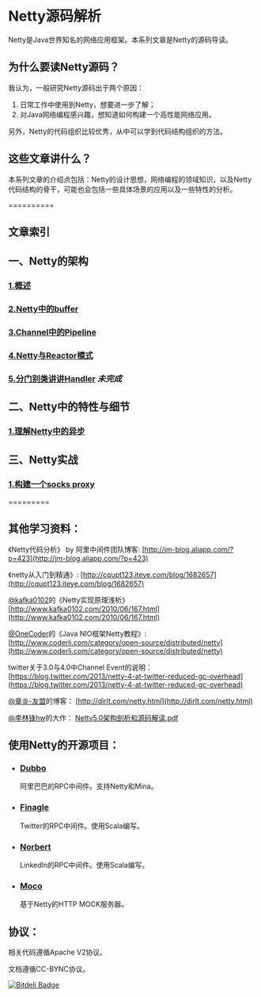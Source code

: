 Netty源码解析
====

Netty是Java世界知名的网络应用框架。本系列文章是Netty的源码导读。

## 为什么要读Netty源码？

我认为，一般研究Netty源码出于两个原因：

1. 日常工作中使用到Netty，想要进一步了解；
2. 对Java网络编程感兴趣，想知道如何构建一个高性能网络应用。

另外，Netty的代码组织比较优秀，从中可以学到代码结构组织的方法。

## 这些文章讲什么？

本系列文章的介绍点包括：Netty的设计思想，网络编程的领域知识，以及Netty代码结构的骨干，可能也会包括一些具体场景的应用以及一些特性的分析。

==========

## 文章索引

## 一、Netty的架构

### [1.概述](posts/ch1-overview.md)
### [2.Netty中的buffer](posts/ch2-buffer.md)
### [3.Channel中的Pipeline](posts/ch3-pipeline.md)
### [4.Netty与Reactor模式](posts/ch4-reactor.md)
### [5.分门别类讲讲Handler](posts/ch5-handler.md) *未完成*

## 二、Netty中的特性与细节

### [1.理解Netty中的异步](posts/detail/ch1-async-in-netty.md) 

## 三、Netty实战

### [1.构建一个socks proxy](posts/socks-proxy-by-netty.md)

=========

## 其他学习资料：

《Netty代码分析》 by 阿里中间件团队博客:
[http://jm-blog.aliapp.com/?p=423](http://jm-blog.aliapp.com/?p=423)

《netty从入门到精通》:
[http://cqupt123.iteye.com/blog/1682657](http://cqupt123.iteye.com/blog/1682657)

[@kafka0102](http://weibo.com/kafka0102)的《Netty实现原理浅析》[http://www.kafka0102.com/2010/06/167.html](http://www.kafka0102.com/2010/06/167.html)

[@OneCoder](http://weibo.com/kubicoder)的《Java NIO框架Netty教程》:
[http://www.coderli.com/category/open-source/distributed/netty](http://www.coderli.com/category/open-source/distributed/netty)

twitter关于3.0与4.0中Channel Event的说明：
[https://blog.twitter.com/2013/netty-4-at-twitter-reduced-gc-overhead](https://blog.twitter.com/2013/netty-4-at-twitter-reduced-gc-overhead)

[@章炎-友盟](http://weibo.com/dirlt)的博客：
[http://dirlt.com/netty.html](http://dirlt.com/netty.html)

[@李林锋hw](http://weibo.com/lilinfeng)的大作： [Netty5.0架构剖析和源码解读.pdf](http://vdisk.weibo.com/s/C9LV9iVqH13rW)

## 使用Netty的开源项目：

* ### [Dubbo](https://github.com/alibaba/dubbo)

	阿里巴巴的RPC中间件。支持Netty和Mina。

* ### [Finagle](https://github.com/twitter/finagle)

	Twitter的RPC中间件。使用Scala编写。
	
* ### [Norbert](https://github.com/rhavyn/norbert)

	LinkedIn的RPC中间件。使用Scala编写。

* ### [Moco](https://github.com/dreamhead/moco)

	基于Netty的HTTP MOCK服务器。

## 协议：

相关代码遵循Apache V2协议。

文档遵循CC-BYNC协议。

[![Bitdeli Badge](https://d2weczhvl823v0.cloudfront.net/code4craft/netty-learning/trend.png)](https://bitdeli.com/free "Bitdeli Badge")

